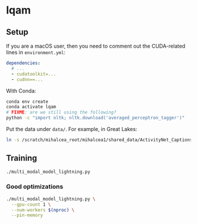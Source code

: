 # lqam

## Setup

If you are a macOS user, then you need to comment out the CUDA-related lines in `environment.yml`:

```yaml
dependencies:
  # ...
  - cudatoolkit=...
  - cudnn==...
```

With Conda:

```bash
conda env create
conda activate lqam
# FIXME: are we still using the following?
python -c "import nltk; nltk.download('averaged_perceptron_tagger')"
```

Put the data under `data/`. For example, in Great Lakes:

```bash
ln -s /scratch/mihalcea_root/mihalcea1/shared_data/ActivityNet_Captions data
```

## Training

```bash
./multi_modal_model_lightning.py
```

### Good optimizations

```bash
./multi_modal_model_lightning.py \
  --gpu-count 1 \
  --num-workers $(nproc) \
  --pin-memory
```
